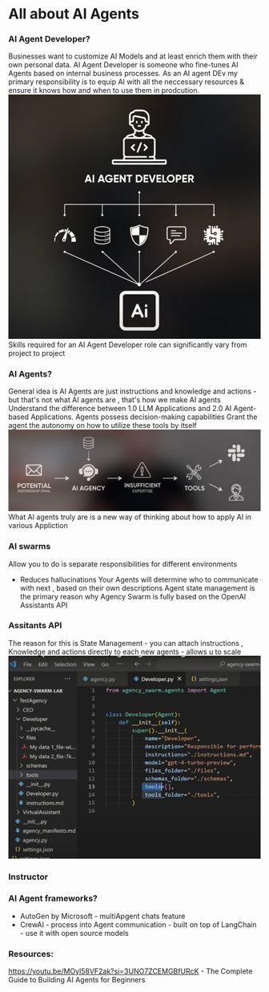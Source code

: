 # All about AI Agents

### AI Agent Developer?
Businesses want to customize AI Models and at least enrich them with their own personal data.
AI Agent Developer is someone who fine-tunes AI Agents based on internal business processes.
As an AI agent DEv my primary responsibility is to equip AI with all the neccessary resources & ensure it knows how and when to use them in prodcution.
![alt text](images/AI_Agent_Dev.png)
Skills required for an AI Agent Developer role can significantly vary from project to project
### AI Agents?
General idea is AI Agents are just instructions and knowledge and actions - but that's not what AI agents are , that's how we make AI agents
Understand the difference between 1.0 LLM Applications and 2.0 AI Agent-based Applications.
Agents possess decision-making capabilities
Grant the agent the autonomy on how to utilize these tools by itself
![alt text](images/use_case.png)
What AI agents truly are is a new way of thinking about how to apply AI in various Appliction
### AI swarms
Allow you to do is separate responsibilities for different environments
- Reduces hallucinations
Your Agents will determine who to communicate with next , based on their own descriptions
Agent state management is the primary reason why Agency Swarm is fully based on the OpenAI Assistants API
### Assitants API
The reason for this is State Management - you can attach instructions , Knowledge and actions directly to each new agents - allows u to scale
![alt text](images/Agency_Swarm_Lab.png)

### Instructor
### AI Agent frameworks?
- AutoGen by Microsoft - multiApgent chats feature
- CrewAI - process into Agent communication - built on top of LangChain - use it with open source models 

### Resources:
https://youtu.be/MOyl58VF2ak?si=3UNO7ZCEMGBfURcK - The Complete Guide to Building AI Agents for Beginners